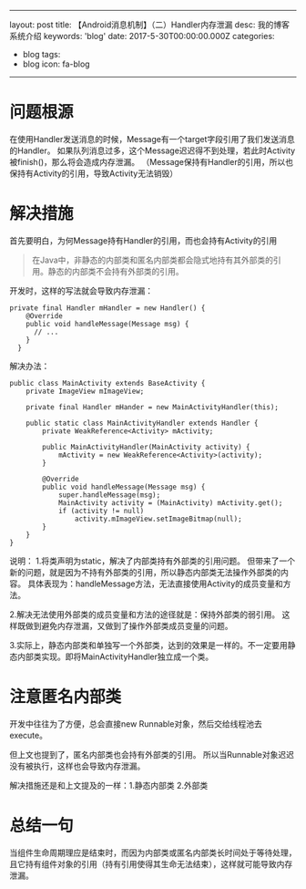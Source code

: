 

---
layout: post
title: 【Android消息机制】（二）Handler内存泄漏
desc: 我的博客系统介绍
keywords: 'blog'
date: 2017-5-30T00:00:00.000Z
categories:
- blog
tags:
- blog
icon: fa-blog
---
# 问题根源
在使用Handler发送消息的时候，Message有一个target字段引用了我们发送消息的Handler。 如果队列消息过多，这个Message迟迟得不到处理，若此时Activity被finish()，那么将会造成内存泄漏。 （Message保持有Handler的引用，所以也保持有Activity的引用，导致Activity无法销毁）
<!-- more -->
# 解决措施
首先要明白，为何Message持有Handler的引用，而也会持有Activity的引用
>在Java中，非静态的内部类和匿名内部类都会隐式地持有其外部类的引用。静态的内部类不会持有外部类的引用。

开发时，这样的写法就会导致内存泄漏：
```
private final Handler mHandler = new Handler() {
    @Override
    public void handleMessage(Message msg) {
      // ... 
    }
  }
```
解决办法：
```
public class MainActivity extends BaseActivity {
    private ImageView mImageView;

    private final Handler mHander = new MainActivityHandler(this);

    public static class MainActivityHandler extends Handler {
        private WeakReference<Activity> mActivity;

        public MainActivityHandler(MainActivity activity) {
            mActivity = new WeakReference<Activity>(activity);
        }

        @Override
        public void handleMessage(Message msg) {
            super.handleMessage(msg);
            MainActivity activity = (MainActivity) mActivity.get();
            if (activity != null)
                activity.mImageView.setImageBitmap(null);
        }
    }
}
```
说明：
1.将类声明为static，解决了内部类持有外部类的引用问题。 但带来了一个新的问题，就是因为不持有外部类的引用，所以静态内部类无法操作外部类的内容。 具体表现为：handleMessage方法，无法直接使用Activity的成员变量和方法。

2.解决无法使用外部类的成员变量和方法的途径就是：保持外部类的弱引用。 这样既做到避免内存泄漏，又做到了操作外部类成员变量的问题。

3.实际上，静态内部类和单独写一个外部类，达到的效果是一样的。不一定要用静态内部类实现。即将MainActivityHandler独立成一个类。

# 注意匿名内部类
开发中往往为了方便，总会直接new Runnable对象，然后交给线程池去execute。 

但上文也提到了，匿名内部类也会持有外部类的引用。 所以当Runnable对象迟迟没有被执行，这样也会导致内存泄漏。

解决措施还是和上文提及的一样：1.静态内部类 2.外部类

# 总结一句
当组件生命周期理应是结束时，而因为内部类或匿名内部类长时间处于等待处理，且它持有组件对象的引用（持有引用使得其生命无法结束），这样就可能导致内存泄漏。

